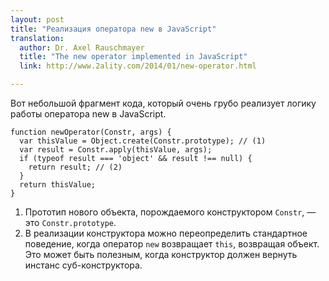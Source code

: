 ```yaml
---
layout: post
title: "Реализация оператора new в JavaScript"
translation: 
  author: Dr. Axel Rauschmayer
  title: "The new operator implemented in JavaScript"
  link: http://www.2ality.com/2014/01/new-operator.html

---
```


Вот небольшой фрагмент кода, который очень грубо реализует логику работы 
оператора new в JavaScript.

    function newOperator(Constr, args) {
      var thisValue = Object.create(Constr.prototype); // (1)
      var result = Constr.apply(thisValue, args);
      if (typeof result === 'object' && result !== null) {
        return result; // (2)
      }
      return thisValue;
    }


1.  Прототип нового объекта, порождаемого конструктором `Constr`, — это `Constr.prototype`.
2.  В реализации конструктора можно переопределить стандартное поведение, когда
    оператор `new` возвращает `this`, возвращая объект. Это может быть полезным,
    когда конструктор должен вернуть инстанс суб-конструктора.
